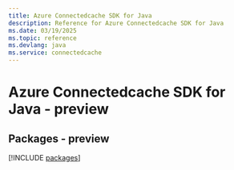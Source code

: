 ```yaml
---
title: Azure Connectedcache SDK for Java
description: Reference for Azure Connectedcache SDK for Java
ms.date: 03/19/2025
ms.topic: reference
ms.devlang: java
ms.service: connectedcache
---
```

# Azure Connectedcache SDK for Java - preview
## Packages - preview
[!INCLUDE [packages](connectedcache-index.md)]